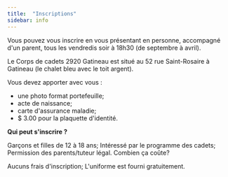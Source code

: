 ```yaml
---
title:  "Inscriptions"
sidebar: info
---
```


Vous pouvez vous inscrire en vous présentant en personne, accompagné d'un parent, tous les vendredis soir à 18h30 (de septembre à avril).

Le Corps de cadets 2920 Gatineau est situé au 52 rue Saint-Rosaire à Gatineau (le chalet bleu avec le toit argent).

Vous devez apporter avec vous :

- une photo format portefeuille;
- acte de naissance;
- carte d'assurance maladie;
- $ 3.00 pour la plaquette d'identité.

**Qui peut s'inscrire ?**

Garçons et filles de 12 à 18 ans;
Intéressé par le programme des cadets;
Permission des parents/tuteur légal.
Combien ça coûte?

Aucuns frais d'inscription;
L'uniforme est fourni gratuitement.

